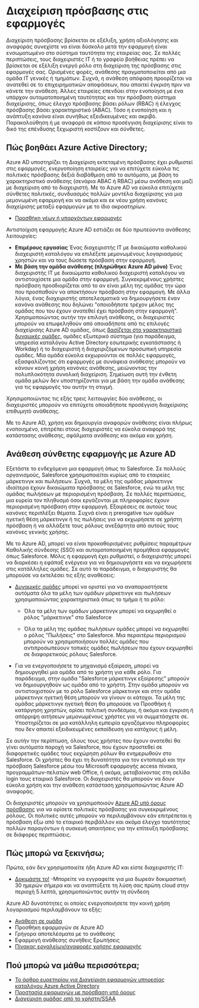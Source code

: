 <properties
  pageTitle="Διαχείριση της πρόσβασης σε εφαρμογές χρησιμοποιώντας Azure AD |  Microsoft Azure"
  description="Περιγράφει τον τρόπο Azure Active Directory επιτρέπει εταιρείες για να καθορίσετε τις εφαρμογές στην οποία κάθε χρήστης έχει πρόσβαση."
  services="active-directory"
  documentationCenter=""
  authors="femila"
  manager="femila"
  editor=""/>

 <tags
  ms.service="active-directory"
  ms.workload="identity"
  ms.tgt_pltfrm="na"
  ms.devlang="na"
  ms.topic="article"
  ms.date="10/13/2016"
  ms.author="femila"/>


# <a name="managing-access-to-apps"></a>Διαχείριση πρόσβασης στις εφαρμογές

Διαχείριση πρόσβασης βρίσκεται σε εξέλιξη, χρήση αξιολόγησης και αναφοράς συνεχίστε να είναι δύσκολο μετά την εφαρμογή είναι ενσωματωμένο στο σύστημα ταυτότητα της εταιρείας σας. Σε πολλές περιπτώσεις, τους διαχειριστές IT ή το γραφείο βοήθειας πρέπει να βρίσκεται σε εξέλιξη ενεργό ρόλο στη διαχείριση της πρόσβασης στις εφαρμογές σας. Ορισμένες φορές, ανάθεσης πραγματοποιείται από μια ομάδα IT γενικές ή τμημάτων. Συχνά, η ανάθεση απόφαση προορίζεται να ανατεθεί σε το επιχειρηματικών αποφάσεων, που απαιτεί έγκριση πριν να κάνετε την ανάθεση.  Άλλες εταιρείες επενδύει στην ενοποίηση με ένα υπάρχον αυτοματοποιημένη ταυτότητας και την πρόσβαση σύστημα διαχείρισης, όπως έλεγχο πρόσβασης βάσει ρόλων (RBAC) ή έλεγχος πρόσβασης βάσει χαρακτηριστικό (ABAC). Τόσο η ενοποίηση και η ανάπτυξη κανόνα είναι συνήθως εξειδικευμένες και ακριβό. Παρακολούθηση ή με αναφορά σε κάποιο προσέγγιση διαχείρισης είναι το δικό της επένδυσης ξεχωριστή κοστίζουν και σύνθετες.

## <a name="how-does-azure-active-directory-help"></a>Πώς βοηθάει Azure Active Directory;

 Azure AD υποστηρίζει τη Διαχείριση εκτεταμένη πρόσβασης έχει ρυθμιστεί στις εφαρμογές, ενεργοποίηση εταιρείες για να επιτύχετε εύκολα τις πολιτικές πρόσβασης δεξιά διαβάθμιση από το αυτόματο, με βάση το χαρακτηριστικό ανάθεσης (σενάρια ABAC ή RBAC) μέσω ανάθεση και μαζί με διαχείριση από το διαχειριστή. Με το Azure AD να εύκολα επιτύχετε σύνθετες πολιτικές, συνδυασμός πολλών μοντέλα διαχείρισης για μια μεμονωμένη εφαρμογή και να ακόμα και εκ νέου χρήση κανόνες διαχείρισης μεταξύ εφαρμογών με το ίδιο ακροατηρίων.

 - [Προσθήκη νέων ή υπαρχόντων εφαρμογές](active-directory-sso-integrate-saas-apps.md)


 Αντιστοίχιση εφαρμογής Azure AD εστιάζει σε δύο πρωτεύοντα ανάθεσης λειτουργίες:

- **Επιμέρους εργασίας** Ένας διαχειριστής IT με δικαιώματα καθολικού διαχειριστή καταλόγου να επιλέξετε μεμονωμένους λογαριασμούς χρηστών και να τους δώσετε πρόσβαση στην εφαρμογή.
- **Με βάση την ομάδα ανάθεσης (πληρώθηκε Azure AD μόνο)** Ένας διαχειριστής IT με δικαιώματα καθολικού διαχειριστή καταλόγου να αντιστοιχίσετε μια ομάδα στην εφαρμογή. Συγκεκριμένους χρήστες πρόσβαση προσδιορίζεται από το αν είναι μέλη της ομάδας την ώρα που προσπαθούν να αποκτήσουν πρόσβαση στην εφαρμογή. Με άλλα λόγια, ένας διαχειριστής αποτελεσματικά να δημιουργήσετε έναν κανόνα ανάθεσης που δηλώνει "οποιοδήποτε τρέχον μέλος της ομάδας που του έχουν ανατεθεί έχει πρόσβαση στην εφαρμογή". Χρησιμοποιώντας αυτήν την επιλογή ανάθεσης, οι διαχειριστές μπορούν να επωφεληθούν από οποιαδήποτε από τις επιλογές διαχείρισης Azure AD ομάδας, όπως [βασίζεται στο χαρακτηριστικό δυναμικές ομάδες](active-directory-accessmanagement-manage-groups.md), ομάδες εξωτερικό σύστημα (για παράδειγμα, υπηρεσία καταλόγου Active Directory εσωτερικής εγκατάστασης ή Workday) ή το διαχειριστή ή διαχειριζόμενων προσωπική υπηρεσία ομάδες. Μία ομάδα εύκολα εκχωρούνται σε πολλές εφαρμογές, εξασφαλίζοντας ότι εφαρμογές με συνάφεια ανάθεσης μπορούν να κάνουν κοινή χρήση κανόνες ανάθεσης, μειώνοντας την πολυπλοκότητα συνολική διαχείριση. Σημείωση αυτή την ένθετη ομάδα μελών δεν υποστηρίζονται για με βάση την ομάδα ανάθεσης για τις εφαρμογές του αυτήν τη στιγμή.

Χρησιμοποιώντας τις εξής τρεις λειτουργίες δύο ανάθεσης, οι διαχειριστές μπορούν να επιτύχετε οποιαδήποτε προσέγγιση διαχείρισης επιθυμητό ανάθεσης.

Με το Azure AD, χρήση και δημιουργία αναφορών ανάθεσης είναι πλήρως ενοποιημένο, επιτρέπει στους διαχειριστές να εύκολα αναφορά της κατάστασης ανάθεσης, σφάλματα ανάθεσης και ακόμα και χρήση.

## <a name="complex-application-assignment-with-azure-ad"></a>Ανάθεση σύνθετης εφαρμογής με Azure AD

Εξετάστε το ενδεχόμενο μια εφαρμογή όπως το Salesforce. Σε πολλούς οργανισμούς, Salesforce χρησιμοποιείται κυρίως από το εταιρείες μάρκετινγκ και πωλήσεων. Συχνά, τα μέλη της ομάδας μάρκετινγκ ιδιαίτερα έχουν δικαιώματα πρόσβασης σε Salesforce, ενώ τα μέλη της ομάδας πωλήσεων με περιορισμένη πρόσβαση. Σε πολλές περιπτώσεις, μια ευρεία τον πληθυσμό όσοι εργάζονται με πληροφορίες έχουν περιορισμένη πρόσβαση στην εφαρμογή. Εξαιρέσεις σε αυτούς τους κανόνες περιπλέξει θέματα. Συχνά είναι η prerogative των ομάδων ηγετική θέση μάρκετινγκ ή τις πωλήσεις για να εκχωρήσετε σε χρήστη πρόσβαση ή να αλλάξετε τους ρόλους ανεξάρτητα από αυτούς τους κανόνες γενικής χρήσης.

Με το Azure AD, μπορεί να είναι προκαθορισμένες ρυθμίσεις παραμέτρων Καθολικής σύνδεσης (SSO) και αυτοματοποιημένη προμήθεια εφαρμογές όπως Salesforce. Μόλις η εφαρμογή έχει ρυθμιστεί, ο διαχειριστής μπορεί να διαρκέσει η εφάπαξ ενέργεια για να δημιουργήσετε και να εκχωρήσετε στις κατάλληλες ομάδες. Σε αυτό το παράδειγμα, ο διαχειριστής θα μπορούσε να εκτελέσει τις εξής αναθέσεις:

- [Δυναμικές ομάδες](active-directory-accessmanagement-manage-groups.md) μπορεί να οριστεί για να αναπαραστήσετε αυτόματα όλα τα μέλη των ομάδων μάρκετινγκ και πωλήσεων χρησιμοποιώντας χαρακτηριστικά όπως το τμήμα ή το ρόλο:

    - Όλα τα μέλη των ομάδων μάρκετινγκ μπορεί να εκχωρηθεί ο ρόλος "μάρκετινγκ" στο Salesforce

    - Όλα τα μέλη της ομάδας πωλήσεων ομάδες μπορεί να εκχωρηθεί ο ρόλος "Πωλήσεις" στο Salesforce. Μια περαιτέρω περιορισμού μπορούν να χρησιμοποιήσουν πολλές ομάδες που αντιπροσωπεύουν τοπικές ομάδες πωλήσεων που έχουν εκχωρηθεί σε διαφορετικούς ρόλους Salesforce.

- Για να ενεργοποιήσετε το μηχανισμό εξαίρεση, μπορεί να δημιουργηθεί μια ομάδα από το χρήστη για κάθε ρόλο. Για παράδειγμα, στην ομάδα "Salesforce μάρκετινγκ εξαίρεσης" μπορούν να δημιουργηθούν ως ομάδα από το χρήστη. Στην ομάδα μπορούν να αντιστοιχιστούν με το ρόλο Salesforce μάρκετινγκ και στην ομάδα μάρκετινγκ ηγετική θέση μπορούν να γίνουν οι κάτοχοι. Τα μέλη της ομάδας μάρκετινγκ ηγετική θέση θα μπορούσε να Προσθήκη ή κατάργηση χρηστών, ορίσει πολιτική συνδέσμου, ή ακόμα και έγκριση ή απόρριψη αιτήσεων μεμονωμένους χρήστες για να συμμετάσχετε σε. Υποστηρίζεται σε μια κατάλληλη εμπειρία εργαζόμενου πληροφορίες που δεν απαιτεί εξειδικευμένες εκπαίδευση για κατόχους ή μέλη.

Σε αυτήν την περίπτωση, όλους τους χρήστες που έχουν ανατεθεί θα γίνει αυτόματα παροχή να Salesforce, που έχουν προστεθεί σε διαφορετικές ομάδες τους εκχώρηση ρόλων θα ενημερωθούν στο Salesforce. Οι χρήστες θα έχει τη δυνατότητα για τον εντοπισμό και την πρόσβαση Salesforce μέσω του Microsoft εφαρμογής access πίνακα, προγραμμάτων-πελατών web Office, ή ακόμα, μεταβαίνοντας στη σελίδα login τους εταιρικό Salesforce. Οι διαχειριστές θα μπορούν να δουν εύκολα χρήση και την ανάθεση κατάσταση χρησιμοποιώντας Azure AD αναφοράς.

Οι διαχειριστές μπορούν να χρησιμοποιούν [Azure AD υπό όρους πρόσβασης](active-directory-conditional-access.md) για να ορίσετε πολιτικές πρόσβασης για συγκεκριμένους ρόλους. Οι πολιτικές αυτές μπορούν να περιλαμβάνουν εάν επιτρέπεται η πρόσβαση έξω από το εταιρικό περιβάλλον και ακόμα έλεγχο ταυτότητας πολλών παραγόντων ή συσκευή απαιτήσεις για την επίτευξη πρόσβασης σε διάφορες περιπτώσεις.

## <a name="how-can-i-get-started"></a>Πώς μπορώ να ξεκινήσω;

Πρώτα, εάν δεν χρησιμοποιείτε ήδη Azure AD και είστε διαχειριστής IT:

 - [Δοκιμάστε το!](https://azure.microsoft.com/trial/get-started-active-directory/) -Μπορείτε να εγγραφείτε για μια δωρεάν δοκιμαστική 30 ημερών σήμερα και να αναπτύξετε τη λύση σας πρώτη cloud στην περιοχή 5 λεπτά, χρησιμοποιώντας αυτήν τη σύνδεση

Azure AD δυνατότητες οι οποίες ενεργοποιήσετε την κοινή χρήση λογαριασμού περιλαμβάνουν τα εξής:

- [Ανάθεση σε ομάδα](active-directory-accessmanagement-self-service-group-management.md)
- Προσθήκη εφαρμογών σε Azure AD
- Γρήγορα αποτελέσματα με το ανάθεσης
- Εφαρμογή ανάθεσης συνήθεις Ερωτήσεις
- [Πίνακας εργαλείων/αναφορές χρήσης εφαρμογής](active-directory-passwords-get-insights.md)

## <a name="where-can-i-learn-more"></a>Πού μπορώ να μάθω περισσότερα;

- [Το άρθρο ευρετηρίου για Διαχείριση εφαρμογών υπηρεσίας καταλόγου Azure Active Directory](active-directory-apps-index.md)
- [Προστασία εφαρμογών με πρόσβαση υπό όρους](active-directory-conditional-access.md)
- [Διαχείριση ομάδας από το χρήστη/SSAA](active-directory-accessmanagement-self-service-group-management.md)
